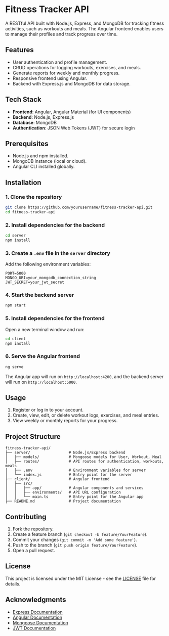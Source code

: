 # Fitness Tracker API

A RESTful API built with Node.js, Express, and MongoDB for tracking fitness activities, such as workouts and meals. The Angular frontend enables users to manage their profiles and track progress over time.

## Features
- User authentication and profile management.
- CRUD operations for logging workouts, exercises, and meals.
- Generate reports for weekly and monthly progress.
- Responsive frontend using Angular.
- Backend with Express.js and MongoDB for data storage.

## Tech Stack
- **Frontend**: Angular, Angular Material (for UI components)
- **Backend**: Node.js, Express.js
- **Database**: MongoDB
- **Authentication**: JSON Web Tokens (JWT) for secure login

## Prerequisites
- Node.js and npm installed.
- MongoDB instance (local or cloud).
- Angular CLI installed globally.

## Installation

### 1. Clone the repository
```bash
git clone https://github.com/yourusername/fitness-tracker-api.git
cd fitness-tracker-api
```

### 2. Install dependencies for the backend
```bash
cd server
npm install
```

### 3. Create a `.env` file in the `server` directory
Add the following environment variables:
```
PORT=5000
MONGO_URI=your_mongodb_connection_string
JWT_SECRET=your_jwt_secret
```

### 4. Start the backend server
```bash
npm start
```

### 5. Install dependencies for the frontend
Open a new terminal window and run:
```bash
cd client
npm install
```

### 6. Serve the Angular frontend
```bash
ng serve
```

The Angular app will run on `http://localhost:4200`, and the backend server will run on `http://localhost:5000`.

## Usage
1. Register or log in to your account.
2. Create, view, edit, or delete workout logs, exercises, and meal entries.
3. View weekly or monthly reports for your progress.

## Project Structure
```
fitness-tracker-api/
├── server/                 # Node.js/Express backend
│   ├── models/             # Mongoose models for User, Workout, Meal
│   ├── routes/             # API routes for authentication, workouts, meals
│   ├── .env                # Environment variables for server
│   └── index.js            # Entry point for the server
├── client/                 # Angular frontend
│   ├── src/
│   │   ├── app/            # Angular components and services
│   │   ├── environments/   # API URL configuration
│   │   └── main.ts         # Entry point for the Angular app
├── README.md               # Project documentation
```

## Contributing
1. Fork the repository.
2. Create a feature branch (`git checkout -b feature/YourFeature`).
3. Commit your changes (`git commit -m 'Add some feature'`).
4. Push to the branch (`git push origin feature/YourFeature`).
5. Open a pull request.

## License
This project is licensed under the MIT License - see the [LICENSE](LICENSE) file for details.

## Acknowledgments
- [Express Documentation](https://expressjs.com/)
- [Angular Documentation](https://angular.io/docs)
- [Mongoose Documentation](https://mongoosejs.com/)
- [JWT Documentation](https://jwt.io/introduction)
